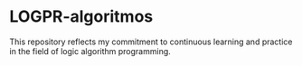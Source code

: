 # LOGPR-algoritmos
This repository reflects my commitment to continuous learning and practice in the field of logic algorithm programming.
